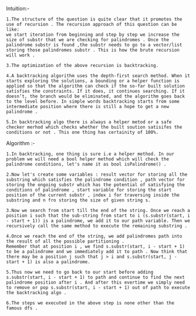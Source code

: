 Intuition:-

    1.The structure of the question is quite clear that it promotes the use of recursion . The recursion approach of this question can be like: 
    we start iteration from beginning and step by step we increase the size of substr that we are checking for palindromes . Once the palindrome substr is found ,the substr needs to go to a vector/list storing those palindromes substr . This is how the brute recursion will work .
    
    3.The optimization of the above recursion is backtracking.
    
    4.A backtracking algorithm uses the depth-first search method. When it starts exploring the solutions, a bounding or a helper function is applied so that the algorithm can check if the so-far built solution satisfies the constraints. If it does, it continues searching. If it doesn’t, the branch would be eliminated, and the algorithm goes back to the level before. In simple words backtracking starts from some intermediate position where there is still a hope to get a new palindrome .
    
    5.In backtracking algo there is always a helper metod or a safe checker merhod which checks whether the built soution satisifes the conditions or not . This one thing has certainity of 100%.


Algorithm :-

    1.In backtracking, one thing is sure i.e a helper method. In our problem we will need a bool helper method which will check the palindrome conditions, let's name it as bool isPalindrome() .
    
    2.Now let's create some variables : result vector for storing all the substring which satisfies the palindrome condition , path vector for storing the ongoing substr which has the potential of satisfying the conditions of palindrome , start variable for storing the start position of the current substr , index i for traversing inside the substring and n fro storing the size of given string s.
    
    3.Now we search from start till the end of the string. Once we reach a position i such that the sub-string from start to i (s.substr(start, i - start + 1)) is a palindrome, we add it to our path variable. Then we recursively call the same method to execute the remaining substring . 
    
    4.Once we reach the end of the string, we add palindromes path into the result of all the possible partitioning .
    Remember that at position i , we find s.substr(start, i - start + 1) to be a palindrome and we immediately add it to path . Now think that there may be a position j such that j > i and s.substr(start, j - start + 1) is also a palindrome. 
    
    5.Thus now we need to go back to our start before adding s.substr(start, i - start + 1) to path and continue to find the next palindrome position after i . And after this evertime we simply need to remove or pop s.substr(start, i - start + 1) out of path to execute the backtracking algo .
    
    6.The steps we executed in the above step is none other than the famous dfs .